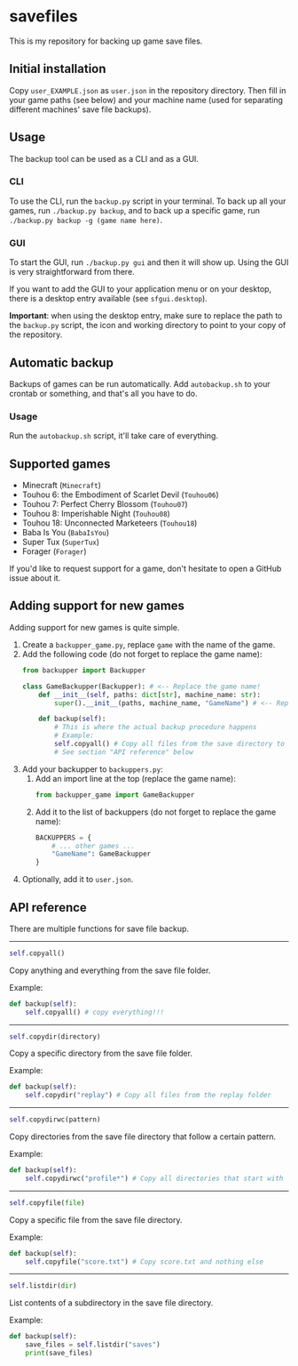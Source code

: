 # savefiles

This is my repository for backing up game save files.

## Initial installation

Copy `user_EXAMPLE.json` as `user.json` in the repository directory. Then fill in
your game paths (see below) and your machine name (used for separating different
machines' save file backups).

## Usage

The backup tool can be used as a CLI and as a GUI.

### CLI

To use the CLI, run the `backup.py` script in your terminal. To back up all
your games, run `./backup.py backup`, and to back up a specific game, run
`./backup.py backup -g (game name here)`.

### GUI

To start the GUI, run `./backup.py gui` and then it will show up. Using the
GUI is very straightforward from there.

If you want to add the GUI to your application menu or on your desktop,
there is a desktop entry available (see `sfgui.desktop`).

**Important**: when using the desktop entry, make sure to replace the path to
the `backup.py` script, the icon and working directory to point to your copy of
the repository.

## Automatic backup

Backups of games can be run automatically. Add `autobackup.sh` to your crontab
or something, and that's all you have to do.

### Usage

Run the `autobackup.sh` script, it'll take care of everything.

## Supported games

- Minecraft (`Minecraft`)
- Touhou 6: the Embodiment of Scarlet Devil (`Touhou06`)
- Touhou 7: Perfect Cherry Blossom (`Touhou07`)
- Touhou 8: Imperishable Night (`Touhou08`)
- Touhou 18: Unconnected Marketeers (`Touhou18`)
- Baba Is You (`BabaIsYou`)
- Super Tux (`SuperTux`)
- Forager (`Forager`)

If you'd like to request support for a game, don't hesitate to open a GitHub
issue about it.

## Adding support for new games

Adding support for new games is quite simple.

1. Create a `backupper_game.py`, replace `game` with the name of the game.
1. Add the following code (do not forget to replace the game name):
   ```python
   from backupper import Backupper

   class GameBackupper(Backupper): # <-- Replace the game name!
       def __init__(self, paths: dict[str], machine_name: str):
           super().__init__(paths, machine_name, "GameName") # <-- Replace the game name!

       def backup(self):
           # This is where the actual backup procedure happens
           # Example:
           self.copyall() # Copy all files from the save directory to the repo
           # See section "API reference" below
   ```
1. Add your backupper to `backuppers.py`:
   1. Add an import line at the top (replace the game name):
      ```python
      from backupper_game import GameBackupper
      ```
   1. Add it to the list of backuppers (do not forget to replace the game name):
      ```python
      BACKUPPERS = {
          # ... other games ...
          "GameName": GameBackupper
      }
      ```
1. Optionally, add it to `user.json`.

## API reference

There are multiple functions for save file backup.

______________________________________________________________________

```python
self.copyall()
```

Copy anything and everything from the save file folder.

Example:

```python
def backup(self):
    self.copyall() # copy everything!!!
```

______________________________________________________________________

```python
self.copydir(directory)
```

Copy a specific directory from the save file folder.

Example:

```python
def backup(self):
    self.copydir("replay") # Copy all files from the replay folder
```

______________________________________________________________________

```python
self.copydirwc(pattern)
```

Copy directories from the save file directory that follow a certain pattern.

Example:

```python
def backup(self):
    self.copydirwc("profile*") # Copy all directories that start with `profile`
```

______________________________________________________________________

```python
self.copyfile(file)
```

Copy a specific file from the save file directory.

Example:

```python
def backup(self):
    self.copyfile("score.txt") # Copy score.txt and nothing else
```

______________________________________________________________________

```python
self.listdir(dir)
```

List contents of a subdirectory in the save file directory.

Example:

```python
def backup(self):
    save_files = self.listdir("saves")
    print(save_files)
```

